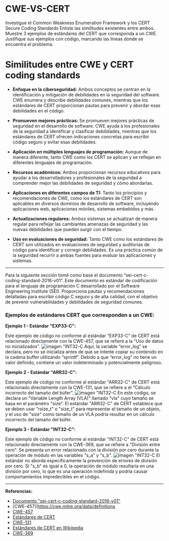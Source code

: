 # CWE-VS-CERT
Investigue el Common Weakness Enumeration Framework y los CERT Secure Coding Standards  Enliste las similitudes existentes entre ambos. Muestre 3 ejemplos de estándares del CERT que corresponda a un CWE. Justifique sus ejemplos con código, marcando las líneas donde se encuentra el problema.

# Similitudes entre CWE y CERT coding standards

- **Enfoque en la ciberseguridad:** Ambos conceptos se centran en la identificación y mitigación de debilidades en la seguridad del software. CWE enumera y describe debilidades comunes, mientras que los estándares de CERT proporcionan pautas para prevenir y abordar esas debilidades en el código.

- **Promueven mejores prácticas:** Se promueven mejores prácticas de seguridad en el desarrollo de software. CWE ayuda a los profesionales de la seguridad a identificar y clasificar debilidades, mientras que los estándares de CERT ofrecen indicaciones concretas para escribir código seguro y evitar esas debilidades.

- **Aplicación en múltiples lenguajes de programación:** Aunque de manera diferente, tanto CWE como los CERT se aplican y se reflejan en diferentes lenguajes de programación.

- **Recursos académicos:** Ambos proporcionan recursos educativos para ayudar a los desarrolladores y profesionales de la seguridad a comprender mejor las debilidades de seguridad y cómo abordarlas.

- **Aplicaciones en diferentes campos de TI:** Tanto los principios y recomendaciones de CWE, como los estándares de CERT son aplicables en diversos dominios de desarrollo de software, incluyendo aplicaciones web, aplicaciones móviles, sistemas embebidos y más.

- **Actualizaciones regulares:** Ambos sistemas se actualizan de manera regular para reflejar las cambiantes amenazas de seguridad y las nuevas debilidades que pueden surgir con el tiempo.

- **Uso en evaluaciones de seguridad:** Tanto CWE como los estándares de CERT son utilizados en evaluaciones de seguridad y auditorías de código para identificar y corregir debilidades. Es una práctica común de la seguridad recurrir a ambas fuentes para evaluar las aplicaciones y sistemas.

---

Para la siguiente sección tomé como base el documento “sei-cert-c-coding-standard-2016-v01”. Este documento es estándar de codificación para el lenguaje de programación C desarrollado por el Software Engineering Institute (SEI). Proporciona pautas y recomendaciones detalladas para escribir código C seguro y de alta calidad, con el objetivo de prevenir vulnerabilidades y debilidades de seguridad comunes.

### Ejemplos de estándares CERT que corresponden a un CWE:

**Ejemplo 1 - Estándar "EXP33-C":**

Este ejemplo de código no conforme al estándar “EXP33-C” de CERT está relacionado directamente con la CWE-457, que se refiere a la "Uso de datos no inicializados". 
![imagen "INT32-C](https://hs.sbcounty.gov/cn/Photo%20Gallery/Sample%20Picture%20-%20Koala.jpg)
Aquí, la variable “error_log” se declara, pero no se inicializa antes de que se intente copiar su contenido en la cadena buffer utilizando “sprintf”. Debido a que “error_log” no tiene un valor definido, contiene un valor indeterminado y potencialmente peligroso.

**Ejemplo 2 - Estándar "ARR32-C":**

Este ejemplo de código no conforme al estándar "ARR32-C" de CERT está relacionado directamente con la CWE-131, que se refiere a el “Cálculo incorrecto del tamaño del búfer”. 
![imagen "INT32-C](https://hs.sbcounty.gov/cn/Photo%20Gallery/Sample%20Picture%20-%20Koala.jpg)
En este código, se declara un "Variable Length Array (VLA)" llamado "vla" cuyo tamaño se basa en el parámetro "size". El estándar "ARR32-C" de CERT establece que se deben usar "rsize_t" o "size_t" para representar el tamaño de un objeto, y el uso de "size" como tamaño de un VLA podría resultar en un cálculo incorrecto del tamaño del búfer.

**Ejemplo 3 - Estándar "INT32-C":**

Este ejemplo de código no conforme al estándar "INT32-C" de CERT está relacionado directamente con la CWE-369, que se refiere a "División entre cero". Se presenta un error relacionado con la división por cero durante la operación de módulo en las variables "s_a" y "s_b". 
![imagen "INT32-C](https://hs.sbcounty.gov/cn/Photo%20Gallery/Sample%20Picture%20-%20Koala.jpg)
El estándar no aborda específicamente la prevención de errores de división por cero. Si "s_b" es igual a 0, la operación de módulo resultaría en una división por cero, lo que es una operación indefinida y podría causar comportamientos impredecibles en el código.

---

**Referencias:**
- [Documento "sei-cert-c-coding-standard-2016-v01"](https://resources.sei.cmu.edu/downloads/secure-coding/assets/sei-cert-c-coding-standard-2016-v01.pdf)
- [CWE-457](https://cwe.mitre.org/data/definitions
- [CWE-457](https://cwe.mitre.org/data/definitions/457.html)
- [Estándares de CERT](https://wiki.sei.cmu.edu/confluence/display/seccode/SEI+CERT+Coding+Standards)
- [CWE-131](https://cwe.mitre.org/data/definitions/131.html)
- [Estándares de CERT en Wikipedia](https://en.wikipedia.org/wiki/CERT_Coding_Standards)
- [CWE-369](https://cwe.mitre.org/data/definitions/369.html)
